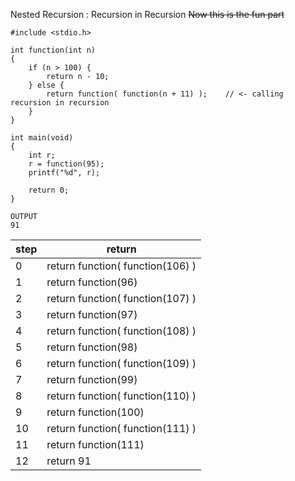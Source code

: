 Nested Recursion : Recursion in Recursion
~~Now this is the fun part~~

```
#include <stdio.h>

int function(int n) 
{
    if (n > 100) {
        return n - 10;
    } else {
        return function( function(n + 11) );    // <- calling recursion in recursion
    }
}

int main(void) 
{
    int r;
    r = function(95);
    printf("%d", r);

    return 0;
}
```

```
OUTPUT
91
```

| step | return |
| -|-|
0 | return function( function(106) )
1 | return function(96)
2 | return function( function(107) )
3 | return function(97)
4 | return function( function(108) )
5 | return function(98)
6 | return function( function(109) )
7 | return function(99)
8 | return function( function(110) )
9 | return function(100)
10 | return function( function(111) )
11 | return function(111)
12 | return 91
